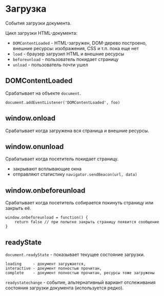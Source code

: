 # Загрузка
События загрузки документа.

Цикл загрузки HTML-документа:
- `DOMContentLoaded` - HTML-загружен, DOM-дерево построено, внешние ресурсы: изображения, CSS и т.п. пока еще нет
- `load` - браузер загрузил HTML и внешние ресурсы
- `beforeunload` - пользователь покидает страницу
- `unload` - пользователь почти ушел

## DOMContentLoaded
Срабатывает на объекте `document`.

    document.addEventListener('DOMContentLoaded', foo)

## window.onload
Срабатывает когда загружена вся страница и внешние ресурсы.

## window.onunload
Срабатывает когда посетитель покидает страницу.

- закрывают всплывающие окна
- отправляют статистику `navigator.sendBeacon(url, data)`

## window.onbeforeunload
Срабатывает когда посетитель собирается покинуть страницу или закрыть её.

    window.onbeforeunload = function() {
        return false // при попытке закрыть страницу появится сообщение
    }

## readyState
`document.readyState` - показывает текущее состояние загрузки.

    loading     - документ загружается,
    interactive - документ полностью прочитан,
    complete    - документ полностью прочитан, ресурсы тоже загружены

`readystatechange` - событие, альтернативный вариант отслеживания состояния загрузки документа (используется редко).
